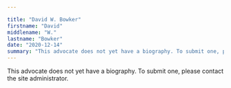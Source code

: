 ```yaml
---

title: "David W. Bowker"
firstname: "David"
middlename: "W."
lastname: "Bowker"
date: "2020-12-14"
summary: "This advocate does not yet have a biography. To submit one, please contact the site administrator."
---
```

This advocate does not yet have a biography. To submit one, please contact the site administrator.

